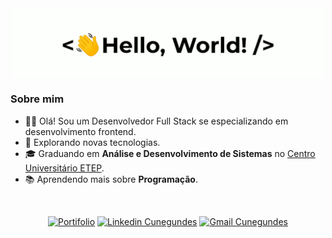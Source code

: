 <div align="center">
    <img src="./greetings.gif" align="center" height="" width="500" />
</div>

### <h3> Sobre mim </h3>

- 👋🏻 Olá! Sou um Desenvolvedor Full Stack se especializando em desenvolvimento frontend.
- 🤔 Explorando novas tecnologias.
- 🎓 Graduando em **Análise e Desenvolvimento de Sistemas** no <a href="https://etep.edu.br/">Centro Universitário ETEP</a>.
- 📚 Aprendendo mais sobre **Programação**.

<br/>

<div align="center">

[![Portifolio](https://img.shields.io/badge/-Portifolio-0d9488?style=flat-square&logo=netlify&logoColor=white)](https://lucascunegundesportfolio.netlify.app/)
[![Linkedin Cunegundes](https://img.shields.io/badge/-Lucas_Cunegundes-1d4ed8?style=flat-square&logo=Linkedin&logoColor=white)](https://www.linkedin.com/in/lucas-cunegundes/)
[![Gmail Cunegundes](https://img.shields.io/badge/-lucascsantana6@gmail.com-991b1b?style=flat-square&logo=Gmail&logoColor=white)](mailto:lucascsantana6@gmail.com)

</div>


